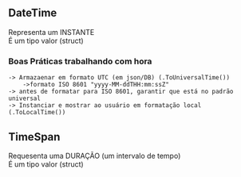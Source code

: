 ## DateTime

Representa um INSTANTE <br>
É um tipo valor (struct)

### Boas Práticas trabalhando com hora

    -> Armazaenar em formato UTC (em json/DB) (.ToUniversalTime())
        ->formato ISO 8601 "yyyy-MM-ddTHH:mm:ssZ"
    -> antes de formatar para ISO 8601, garantir que está no padrão universal
    -> Instanciar e mostrar ao usuário em formatação local (.ToLocalTime())

## TimeSpan

Requesenta uma DURAÇÃO (um intervalo de tempo) <br>
É um tipo valor (struct)
